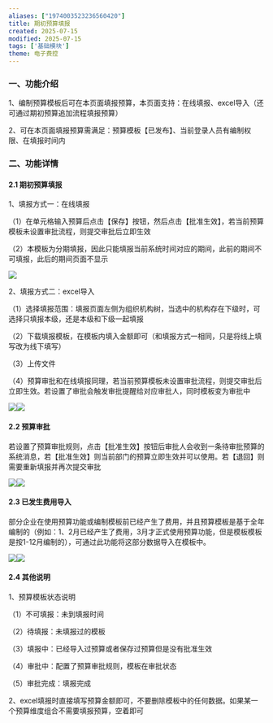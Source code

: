 ```yaml
---
aliases: ["1974003523236560420"]
title: 期初预算填报
created: 2025-07-15
modified: 2025-07-15
tags: ['基础模块']
theme: 电子费控
---
```


### 一、功能介绍

1、编制预算模板后可在本页面填报预算，本页面支持：在线填报、excel导入（还可通过期初预算追加流程填报预算）

2、可在本页面填报预算需满足：预算模板【已发布】、当前登录人员有编制权限、在填报时间内

### 二、功能详情

#### 2.1 期初预算填报

1、填报方式一：在线填报

（1）在单元格输入预算后点击【保存】按钮，然后点击【批准生效】，若当前预算模板未设置审批流程，则提交审批后立即生效

（2）本模板为分期填报，因此只能填报当前系统时间对应的期间，此前的期间不可填报，此后的期间页面不显示

![](074785931225c6636bca0b1ea180fa30.jpg)

2、填报方式二：excel导入

（1）选择填报范围：填报页面左侧为组织机构树，当选中的机构存在下级时，可选择只填报本级，还是本级和下级一起填报

（2）下载填报模板，在模板内填入金额即可（和填报方式一相同，只是将线上填写改为线下填写）

（3）上传文件

（4）预算审批和在线填报同理，若当前预算模板未设置审批流程，则提交审批后立即生效。若设置了审批会触发审批提醒给对应审批人，同时模板变为审批中

![](98e535e075ced04feee254216ebd02ab.jpg)![](1bbf737200f6c43ff0f481d8fdcf4ba0.jpg)

#### 2.2 预算审批

若设置了预算审批规则，点击【批准生效】按钮后审批人会收到一条待审批预算的系统消息，若【批准生效】则当前部门的预算立即生效并可以使用。若【退回】则需要重新填报并再次提交审批

![](e752ef15fa95119ef49bdf144dca51b8.jpg)![](c4fe4b78348428156bb1bdcaecfbeaa9.jpg)

#### 2.3 已发生费用导入

部分企业在使用预算功能或编制模板前已经产生了费用，并且预算模板是基于全年编制的（例如：1、2月已经产生了费用，3月才正式使用预算功能，但是模板模板是按1-12月编制的），可通过此功能将这部分数据导入在模板中。

![](ee94c39a4b62d2818c420e5ec70475a6.jpg)![](ebb684bb943edb834b9376657d53d699.jpg)

####

#### 2.4 其他说明

1、预算模板状态说明

（1）不可填报：未到填报时间

（2）待填报：未填报过的模板

（3）填报中：已经导入过预算或者保存过预算但是没有批准生效

（4）审批中：配置了预算审批规则，模板在审批状态

（5）审批完成：填报完成

2、excel填报时直接填写预算金额即可，不要删除模板中的任何数据。如果某一个预算维度组合不需要填报预算，空着即可